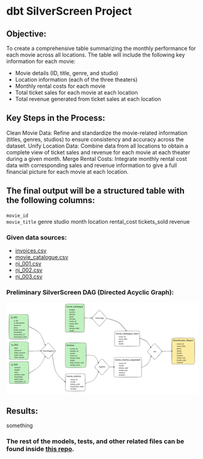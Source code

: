 # dbt SilverScreen Project  
## Objective:  
To create a comprehensive table summarizing the monthly performance for each movie across all locations. The table will include the following key information for each movie:

* Movie details (ID, title, genre, and studio)
* Location information (each of the three theaters)
* Monthly rental costs for each movie
* Total ticket sales for each movie at each location
* Total revenue generated from ticket sales at each location  
  
## Key Steps in the Process:  
Clean Movie Data: Refine and standardize the movie-related information (titles, genres, studios) to ensure consistency and accuracy across the dataset.
Unify Location Data: Combine data from all locations to obtain a complete view of ticket sales and revenue for each movie at each theater during a given month.
Merge Rental Costs: Integrate monthly rental cost data with corresponding sales and revenue information to give a full financial picture for each movie at each location.

## The final output will be a structured table with the following columns:

`movie_id`  
`movie_title` 
genre
studio
month
location
rental_cost
tickets_sold
revenue
  
### Given data sources:  
* [invoices.csv](https://github.com/armandaslid/dbt_silverscreen/blob/main/other_files/invoices.csv)  
* [movie_catalogue.csv](https://github.com/armandaslid/dbt_silverscreen/blob/main/other_files/movie_catalogue.csv)  
* [nj_001.csv](https://github.com/armandaslid/dbt_silverscreen/blob/main/other_files/nj_001.csv)  
* [nj_002.csv](https://github.com/armandaslid/dbt_silverscreen/blob/main/other_files/nj_002.csv)
* [nj_003.csv](https://github.com/armandaslid/dbt_silverscreen/blob/main/other_files/nj_003.csv)  

### Preliminary SilverScreen DAG (Directed Acyclic Graph):  
<img src="https://github.com/armandaslid/dbt_silverscreen/blob/main/other_files/silverscreen_dag.png" alt="Preliminary SilverScreen DAG">  

## Results:  
something  
  
### The rest of the models, tests, and other related files can be found inside [this repo](https://github.com/armandaslid/dbt_powerflow).
